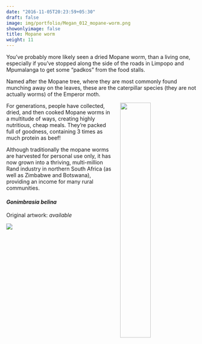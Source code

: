 ```yaml
---
date: "2016-11-05T20:23:59+05:30"
draft: false
image: img/portfolio/Megan_012_mopane-worm.png
showonlyimage: false
title: Mopane worm
weight: 11
---
```


You’ve probably more likely seen a dried Mopane worm, than a living one, especially if you’ve stopped along the side of the roads in Limpopo and Mpumalanga to get some “padkos” from the food stalls.

<!--more-->

Named after the Mopane tree, where they are most commonly found munching away on the leaves, these are the caterpillar species (they are not actually worms) of the Emperor moth.

<img style="float: right; width:40%; margin-left: 20px" src="/img/mopane-dried.jpg">

For generations, people have collected, dried, and then cooked Mopane worms in a multitude of ways, creating highly nutritious, cheap meals. They’re packed full of goodness, containing 3 times as much protein as beef! 

Although traditionally the mopane worms are harvested for personal use only, it has now grown into a thriving, multi-million Rand industry in northern South Africa (as well as Zimbabwe and Botswana), providing an income for many rural communities.

#### *Gonimbrasia belina*
Original artwork: *available*

![][1]

[1]: /img/portfolio/Megan_012_mopane-worm.png
